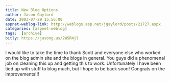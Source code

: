 ```yaml
---
title: New Blog Options
author: Jason Gaylord
date: 2003-07-29 15:56:00
aspnet-weblog-link: http://weblogs.asp.net/jgaylord/posts/21727.aspx
categories: [aspnet-weblog]
tags:  [archive]
bitly: https://jasong.us/2WSR4jl
---
```


I would like to take the time to thank Scott and everyone else who worked on the blog admin site and the blogs in general. You guys did a phenomenal job on cleaning this up and getting this to work. Unfortunately I have been tied up with stuff to blog much, but I hope to be back soon! Congrats on the improvements!!!
